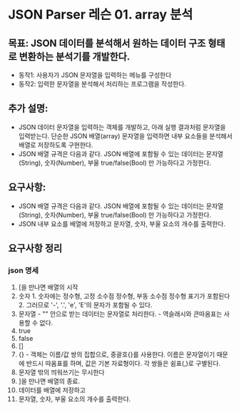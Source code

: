 # JSON Parser 레슨 01. array 분석

## 목표: JSON 데이터를 분석해서 원하는 데이터 구조 형태로 변환하는 분석기를 개발한다.
- 동작1: 사용자가 JSON 문자열을 입력하는 메뉴를 구성한다
- 동작2: 입력한 문자열을 분석해서 처리하는 프로그램을 작성한다.

## 추가 설명: 
- JSON 데이터 문자열을 입력하는 객체를 개발하고, 아래 실행 결과처럼 문자열을 입력받는다. 단순한 JSON 배열(array) 문자열을 입력하면 내부 요소들을 분석해서 배열로 저장하도록 구현한다.
- JSON 배열 규격은 다음과 같다. JSON 배열에 포함될 수 있는 데이터는 문자열(String), 숫자(Number), 부울 true/false(Bool) 만 가능하다고 가정한다.

## 요구사항:
- JSON 배열 규격은 다음과 같다. JSON 배열에 포함될 수 있는 데이터는 문자열(String), 숫자(Number), 부울 true/false(Bool) 만 가능하다고 가정한다.
- JSON 내부 요소를 배열에 저장하고 문자열, 숫자, 부울 요소의 개수를 출력한다.

## 요구사항 정리
### json 명세 
1. [을 만나면 배열의 시작
  1. 숫자
    1. 숫자에는 정수형, 고정 소수점 정수형, 부동 소수점 정수형 표기가 포함된다
    2. 그러므로 '-', '.', 'e', 'E'의 문자가 포함될 수 있다.
  2. 문자열
    - "" 안으로 받는 데이터는 문자열로 처리한다.
    - 역슬래시와 큰따옴표는 사용할 수 없다.
  3. true
  4. false
  5. []
  6. {}
    - 객체는 이름/값 쌍의 집합으로, 중괄호{}를 사용한다. 이름은 문자열이기 때문에 반드시 따옴표를 하며, 값은 기본 자료형이다. 각 쌍들은 쉼표(,)로 구별된다. 
  7. 문자열 밖의 띄워쓰기는 무시한다
2. ]을 만나면 배열의 종료. 
3. 데이터를 배열에 저장하고
4. 문자열, 숫자, 부울 요소의 개수를 출력한다.
